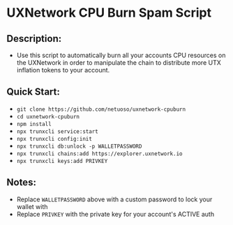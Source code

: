 # UXNetwork CPU Burn Spam Script

## Description:
- Use this script to automatically burn all your accounts CPU resources on the UXNetwork in order to manipulate the chain to distribute more UTX inflation tokens to your account.

## Quick Start:
- `git clone https://github.com/netuoso/uxnetwork-cpuburn`
- `cd uxnetwork-cpuburn`
- `npm install`
- `npx trunxcli service:start`
- `npx trunxcli config:init`
- `npx trunxcli db:unlock -p WALLETPASSWORD`
- `npx trunxcli chains:add https://explorer.uxnetwork.io`
- `npx trunxcli keys:add PRIVKEY`

## Notes:
- Replace `WALLETPASSWORD` above with a custom password to lock your wallet with
- Replace `PRIVKEY` with the private key for your account's ACTIVE auth